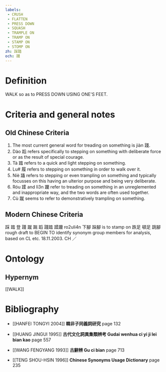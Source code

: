 ```yaml
---
labels: 
 - CRUSH
 - FLATTEN
 - PRESS DOWN
 - SQUASH
 - TRAMPLE ON
 - TRAMP ON
 - STAMP ON
 - STOMP ON
zh: 踩踏
och: 踐
---
```


# Definition
WALK so as to PRESS DOWN USING ONE'S FEET.
# Criteria and general notes
## Old Chinese Criteria
1. The most current general word for treading on something is jiàn 踐.
2. Dào 蹈 refers specifically to stepping on something with deliberate force or as the result of special courage.
3. Tà 踏 refers to a quick and light stepping on something.
4. Lu# 履 refers to stepping on something in order to walk over it.
5. Niè 躡 refers to stepping or even trampling on something and typically focusses on this having an ulterior purpose and being very deliberate.
6. Róu 蹂 and lì3n 躪 refer to treading on something in an unreglemented and inappropriate way, and the two words are often used together.
7. Cù 蹴 seems to refer to demonstratively trampling on something.
## Modern Chinese Criteria
踩
踏
登
踐
蹴
踹
蹈
踐踏
蹂躪 ro2uli4n
下腳
跺腳 is to stamp on
跌足
頓足
跳腳
rough draft to BEGIN TO identify synonym group members for analysis, based on CL etc. 18.11.2003. CH ／
# Ontology

## Hypernym
[[WALK]]
# Bibliography
- [[HANFEI TONGYI 2004]]
**韓非子同義詞研究** page 132

- [[HUANG JINGUI 1995]]
**古代文化詞異集類辨考 Gudai wenhua ci yi ji lei bian kao** page 557

- [[WANG FENGYANG 1993]]
**古辭辨 Gu ci bian** page 713

- [[TENG SHOU-HSIN 1996]]
**Chinese Synonyms Usage Dictionary** page 235
